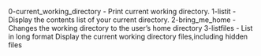 0-current_working_directory - Print current working directory.
1-listit - Display the contents list of your current directory.
2-bring_me_home - Changes the working directory to the user’s home directory
3-listfiles - List in long format
Display the current working directory files,including hidden files
